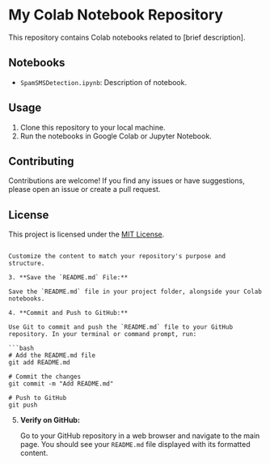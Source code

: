 # My Colab Notebook Repository

   This repository contains Colab notebooks related to [brief description].

   ## Notebooks

   - `SpamSMSDetection.ipynb`: Description of notebook.

   ## Usage

   1. Clone this repository to your local machine.
   2. Run the notebooks in Google Colab or Jupyter Notebook.
   
   ## Contributing

   Contributions are welcome! If you find any issues or have suggestions, please open an issue or create a pull request.

   ## License

   This project is licensed under the [MIT License](LICENSE).
   ```

   Customize the content to match your repository's purpose and structure.

3. **Save the `README.md` File:**

   Save the `README.md` file in your project folder, alongside your Colab notebooks.

4. **Commit and Push to GitHub:**

   Use Git to commit and push the `README.md` file to your GitHub repository. In your terminal or command prompt, run:

   ```bash
   # Add the README.md file
   git add README.md

   # Commit the changes
   git commit -m "Add README.md"

   # Push to GitHub
   git push
   ```

5. **Verify on GitHub:**

   Go to your GitHub repository in a web browser and navigate to the main page. You should see your `README.md` file displayed with its formatted content.
